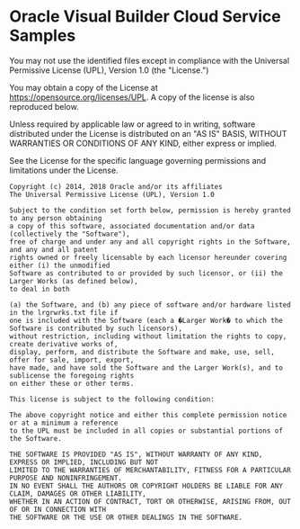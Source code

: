 # Oracle Visual Builder Cloud Service Samples 

You may not use the identified files except in compliance with the
Universal Permissive License (UPL), Version 1.0 (the "License.")

You may obtain a copy of the License at
https://opensource.org/licenses/UPL.  A copy of the license is
also reproduced below.

Unless required by applicable law or agreed to in writing, software
distributed under the License is distributed on an "AS IS" BASIS,
WITHOUT WARRANTIES OR CONDITIONS OF ANY KIND, either express or
implied.

See the License for the specific language governing permissions and
limitations under the License.


```
Copyright (c) 2014, 2018 Oracle and/or its affiliates
The Universal Permissive License (UPL), Version 1.0

Subject to the condition set forth below, permission is hereby granted to any person obtaining
a copy of this software, associated documentation and/or data (collectively the "Software"), 
free of charge and under any and all copyright rights in the Software, and any and all patent 
rights owned or freely licensable by each licensor hereunder covering either (i) the unmodified 
Software as contributed to or provided by such licensor, or (ii) the Larger Works (as defined below), 
to deal in both

(a) the Software, and (b) any piece of software and/or hardware listed in the lrgrwrks.txt file if 
one is included with the Software (each a �Larger Work� to which the Software is contributed by such licensors),
without restriction, including without limitation the rights to copy, create derivative works of, 
display, perform, and distribute the Software and make, use, sell, offer for sale, import, export, 
have made, and have sold the Software and the Larger Work(s), and to sublicense the foregoing rights 
on either these or other terms.

This license is subject to the following condition:

The above copyright notice and either this complete permission notice or at a minimum a reference 
to the UPL must be included in all copies or substantial portions of the Software.

THE SOFTWARE IS PROVIDED "AS IS", WITHOUT WARRANTY OF ANY KIND, EXPRESS OR IMPLIED, INCLUDING BUT NOT 
LIMITED TO THE WARRANTIES OF MERCHANTABILITY, FITNESS FOR A PARTICULAR PURPOSE AND NONINFRINGEMENT. 
IN NO EVENT SHALL THE AUTHORS OR COPYRIGHT HOLDERS BE LIABLE FOR ANY CLAIM, DAMAGES OR OTHER LIABILITY, 
WHETHER IN AN ACTION OF CONTRACT, TORT OR OTHERWISE, ARISING FROM, OUT OF OR IN CONNECTION WITH 
THE SOFTWARE OR THE USE OR OTHER DEALINGS IN THE SOFTWARE.
```